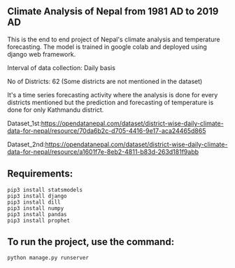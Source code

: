 Climate Analysis of Nepal from 1981 AD to 2019 AD
---------------------------------------------------------------------------------

This is the end to end project of Nepal's climate analysis and temperature forecasting. The model is trained in google colab and deployed using django web framework.

Interval of data collection: Daily basis

No of Districts: 62 (Some districts are not mentioned in the dataset)

It's a time series forecasting activity where the analysis is done for every districts mentioned but the prediction and forecasting of temperature is done for only Kathmandu district.

Dataset_1st:https://opendatanepal.com/dataset/district-wise-daily-climate-data-for-nepal/resource/70da6b2c-d705-4416-9e17-aca24465d865

Dataset_2nd:https://opendatanepal.com/dataset/district-wise-daily-climate-data-for-nepal/resource/a1601f7e-8eb2-4811-b83d-263d181f9abb

Requirements:
-------------
    pip3 install statsmodels
    pip3 install django
    pip3 install dill
    pip3 install numpy
    pip3 install pandas
    pip3 install prophet

To run the project, use the command:
------------------------------------

    python manage.py runserver
    
